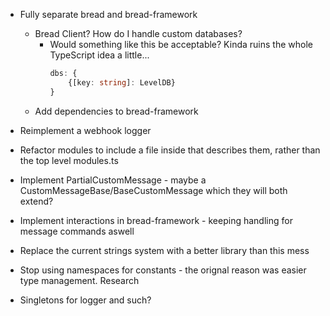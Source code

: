 - Fully separate bread and bread-framework
    - Bread Client? How do I handle custom databases?
        - Would something like this be acceptable? Kinda ruins the whole TypeScript idea a little...
            ```ts
            dbs: {
                {[key: string]: LevelDB}
            }
            ```
    - Add dependencies to bread-framework
- Reimplement a webhook logger

- Refactor modules to include a file inside that describes them, rather than the top level modules.ts

- Implement PartialCustomMessage - maybe a CustomMessageBase/BaseCustomMessage which they will both extend?
- Implement interactions in bread-framework
        - keeping handling for message commands aswell

- Replace the current strings system with a better library than this mess
- Stop using namespaces for constants - the orignal reason was easier type management. Research

- Singletons for logger and such?